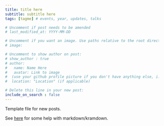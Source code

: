 ```yaml
---
title: title here
subtitle: subtitle here
tags: [tagme] # events, year, updates, talks

# Uncomment if post needs to be amended
# last_modified_at: YYYY-MM-DD

# Uncomment if you want an image. Use paths relative to the root directory.
# image: 

# Uncomment to show author on post:
# show_author : true
# author:
#   name: Name Here
#   avatar: Link to image
#  (use your github profile picture if you don't have anything else, i.e. https://avatars.githubusercontent.com/u/30439030)
#  location: "Location" (if applicable)

# Delete this line in your new post:
include_on_search : false
---
```


Template file for new posts.

See <a href="/cheatsheets">here</a> for some help with markdown/kramdown.
